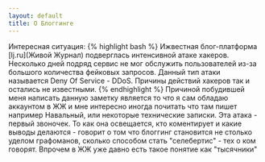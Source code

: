 ```yaml
---
layout: default
title: О Блоггинге
---
```

Интересная ситуация:
{% highlight bash %}
Ижвестная блог-платформа [lj.ru](Живой Журнал) подверглась интенсивной атаке хакеров.
Несколько дней подряд сервис не мог обслужить пользователей из-за большого количества фейковых запросов.
Данный тип атаки называется Deny Of Service - DDoS.
Причины действий хакеров так и остались не известными.
{% endhighlight %}
Причиной побудившей меня написать данную заметку является то что я сам обладаю аккаунтом в ЖЖ и мне интересно иногда почитать что там пишет например Навальный, или некоторые технические записки.
Эта атака - первый звоночек. То как она освещается, кто коментирует и какие выводы делаются - говорит о том что блоггинг становится не столько уделом графоманов, сколько способом стать "селебертис" - тех о ком говорят.
Впрочем в ЖЖ уже давно есть такое понятие как "тысячники"